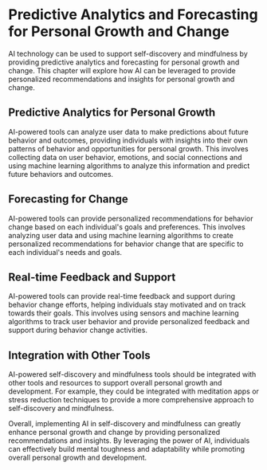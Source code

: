 Predictive Analytics and Forecasting for Personal Growth and Change
=================================================================================================================================

AI technology can be used to support self-discovery and mindfulness by providing predictive analytics and forecasting for personal growth and change. This chapter will explore how AI can be leveraged to provide personalized recommendations and insights for personal growth and change.

Predictive Analytics for Personal Growth
----------------------------------------

AI-powered tools can analyze user data to make predictions about future behavior and outcomes, providing individuals with insights into their own patterns of behavior and opportunities for personal growth. This involves collecting data on user behavior, emotions, and social connections and using machine learning algorithms to analyze this information and predict future behaviors and outcomes.

Forecasting for Change
----------------------

AI-powered tools can provide personalized recommendations for behavior change based on each individual's goals and preferences. This involves analyzing user data and using machine learning algorithms to create personalized recommendations for behavior change that are specific to each individual's needs and goals.

Real-time Feedback and Support
------------------------------

AI-powered tools can provide real-time feedback and support during behavior change efforts, helping individuals stay motivated and on track towards their goals. This involves using sensors and machine learning algorithms to track user behavior and provide personalized feedback and support during behavior change activities.

Integration with Other Tools
----------------------------

AI-powered self-discovery and mindfulness tools should be integrated with other tools and resources to support overall personal growth and development. For example, they could be integrated with meditation apps or stress reduction techniques to provide a more comprehensive approach to self-discovery and mindfulness.

Overall, implementing AI in self-discovery and mindfulness can greatly enhance personal growth and change by providing personalized recommendations and insights. By leveraging the power of AI, individuals can effectively build mental toughness and adaptability while promoting overall personal growth and development.
